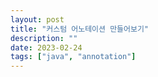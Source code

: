 ```yaml
---
layout: post
title: "커스텀 어노테이션 만들어보기"
description: ""
date: 2023-02-24
tags: ["java", "annotation"]
---
```

